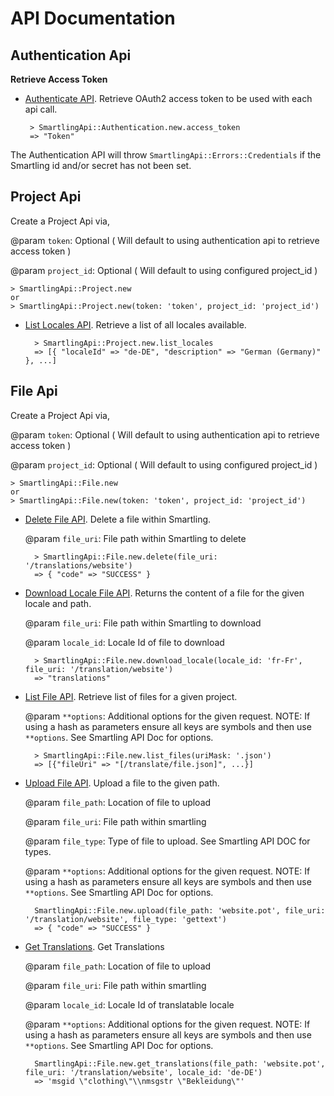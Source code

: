 API Documentation
=================

Authentication Api
------------------

**Retrieve Access Token**

-  [Authenticate API](http://docs.smartling.com/pages/API/v2/Authentication/Authenticate). Retrieve OAuth2 access token to be used with each api call.


		> SmartlingApi::Authentication.new.access_token 
		=> "Token"

The Authentication API will throw `SmartlingApi::Errors::Credentials` if the Smartling id and/or secret has not been set.

Project Api
-----------

Create a Project Api via,

@param `token`: Optional ( Will default to using authentication api to retrieve access token )
	
@param `project_id`: Optional ( Will default to using configured project_id )

	> SmartlingApi::Project.new
	or
	> SmartlingApi::Project.new(token: 'token', project_id: 'project_id')
	

- [List Locales API](http://docs.smartling.com/pages/API/v2/Projects/List-Projects/). Retrieve a list of all locales available.

		> SmartlingApi::Project.new.list_locales
		=> [{ "localeId" => "de-DE", "description" => "German (Germany)" }, ...]
		
		
File Api
--------

Create a Project Api via,

@param `token`: Optional ( Will default to using authentication api to retrieve access token )
	
@param `project_id`: Optional ( Will default to using configured project_id )

	> SmartlingApi::File.new
	or
	> SmartlingApi::File.new(token: 'token', project_id: 'project_id')
	

- [Delete File API](http://docs.smartling.com/pages/API/v2/FileAPI/Delete/). Delete a file within Smartling.

	@param `file_uri`: File path within Smartling to delete

		> SmartlingApi::File.new.delete(file_uri: '/translations/website') 
		=> { "code" => "SUCCESS" }
		


- [Download Locale File API](http://docs.smartling.com/pages/API/v2/FileAPI/Download-File/Single-Locale/).  Returns the content of a file for the given locale and path.

	@param `file_uri`: File path within Smartling to download
	
	@param `locale_id`: Locale Id of file to download

		> SmartlingApi::File.new.download_locale(locale_id: 'fr-Fr', file_uri: '/translation/website') 
		=> "translations"
		

- [List File API](http://docs.smartling.com/pages/API/v2/FileAPI/List/).  Retrieve list of files for a given project.

	@param `**options`: Additional options for the given request. NOTE: If using a hash as parameters ensure all keys are symbols and then use `**options`.  See Smartling API Doc for options.

		> SmartlingApi::File.new.list_files(uriMask: '.json') 
		=> [{"fileUri" => "[/translate/file.json]", ...}]
		

- [Upload File API](http://docs.smartling.com/pages/API/v2/FileAPI/Upload-File/).  Upload a file to the given path.

	@param `file_path`: Location of file to upload
	
	@param `file_uri`: File path within smartling
	
	@param `file_type`: Type of file to upload. See Smartling API DOC for types.
	
	@param `**options`: Additional options for the given request. NOTE: If using a hash as parameters ensure all keys are symbols and then use `**options`.  See Smartling API Doc for options.

		SmartlingApi::File.new.upload(file_path: 'website.pot', file_uri: '/translation/website', file_type: 'gettext') 
		=> { "code" => "SUCCESS" }
		
- [Get Translations](http://docs.smartling.com/pages/API/v2/FileAPI/Get-Translations/).  Get Translations

	@param `file_path`: Location of file to upload
	
	@param `file_uri`: File path within smartling
	
	@param `locale_id`: Locale Id of translatable locale
	
	@param `**options`: Additional options for the given request. NOTE: If using a hash as parameters ensure all keys are symbols and then use `**options`.  See Smartling API Doc for options.

		SmartlingApi::File.new.get_translations(file_path: 'website.pot', file_uri: '/translation/website', locale_id: 'de-DE')
		=> 'msgid \"clothing\"\\nmsgstr \"Bekleidung\"'
